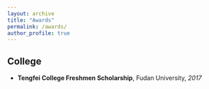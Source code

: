 ```yaml
---
layout: archive
title: "Awards"
permalink: /awards/
author_profile: true
---
```


## College
-   **Tengfei College Freshmen Scholarship**, Fudan University, *2017*
